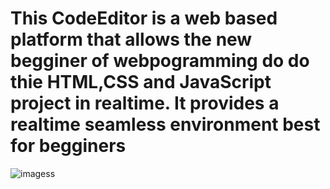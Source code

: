 # This CodeEditor is a web based platform that allows the new begginer of webpogramming do do thie HTML,CSS and JavaScript project in realtime. It provides a realtime seamless environment best for begginers
![imagess](https://github.com/RohanBhattB/CodeEditor/assets/162151000/e9a27714-1af4-4941-a22d-88c6b7781fbd)
